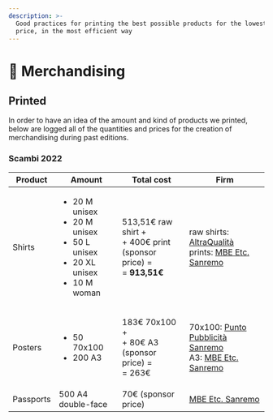 ```yaml
---
description: >-
  Good practices for printing the best possible products for the lowest possible
  price, in the most efficient way
---
```


# 👕 Merchandising

## Printed

In order to have an idea of the amount and kind of products we printed, below are logged all of the quantities and prices for the creation of merchandising during past editions.

### Scambi 2022

| Product   | Amount                                                                                                               | Total cost                                                                                 | Firm                                                                                                                                                                                          |
| --------- | -------------------------------------------------------------------------------------------------------------------- | ------------------------------------------------------------------------------------------ | --------------------------------------------------------------------------------------------------------------------------------------------------------------------------------------------- |
| Shirts    | <p></p><ul><li>20 M unisex</li><li>20 M unisex</li><li>50 L unisex</li><li>20 XL unisex</li><li>10 M woman</li></ul> | <p>513,51€ raw shirt +<br>+ 400€ print (sponsor price) =<br>= <strong>913,51€</strong></p> | <p>raw shirts: <a href="https://altraq.it">AltraQualità</a><br>prints: <a href="https://www.mbe.it/it/spedizioni-stampa/imperia/sanremo/0205">MBE Etc. Sanremo</a></p>                        |
| Posters   | <ul><li>50 70x100</li><li>200 A3</li></ul>                                                                           | <p>183€ 70x100 +<br>+ 80€ A3 (sponsor price) =<br>= 263€</p>                               | <p>70x100: <a href="http://www.puntopubblicitasanremo.it">Punto Pubblicità Sanremo</a><br>A3: <a href="https://www.mbe.it/it/spedizioni-stampa/imperia/sanremo/0205">MBE Etc. Sanremo</a></p> |
| Passports | 500 A4 double-face                                                                                                   | 70€ (sponsor price)                                                                        | [MBE Etc. Sanremo](https://www.mbe.it/it/spedizioni-stampa/imperia/sanremo/0205)                                                                                                              |
